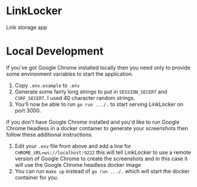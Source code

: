 # LinkLocker
Link storage app

# Local Development

If you've got Google Chrome installed locally then you need only to provide some environment variables to start the application.

1. Copy `.env.example` to `.env`
2. Generate some fairly long strings to put in `SESSION_SECERT` and `CSRF_SECERT`. I used 40 character random strings.
3. You'll now be able to run `go run .../.` to start serving LinkLocker on port 3000.

If you don't have Google Chrome installed and you'd like to run Google Chrome headless in a docker container to generate
your screenshots then follow these additional instructions.

1. Edit your `.env` file from above and add a line for `CHROME_URL=ws://localhost:9222` this will tell LinkLocker to use a remote version of Google Chrome to create the screenshots and in this case it will use the Google Chrome headless docker image
2. You can run `make up` instead of `go run .../.` which will start the docker container for you.
